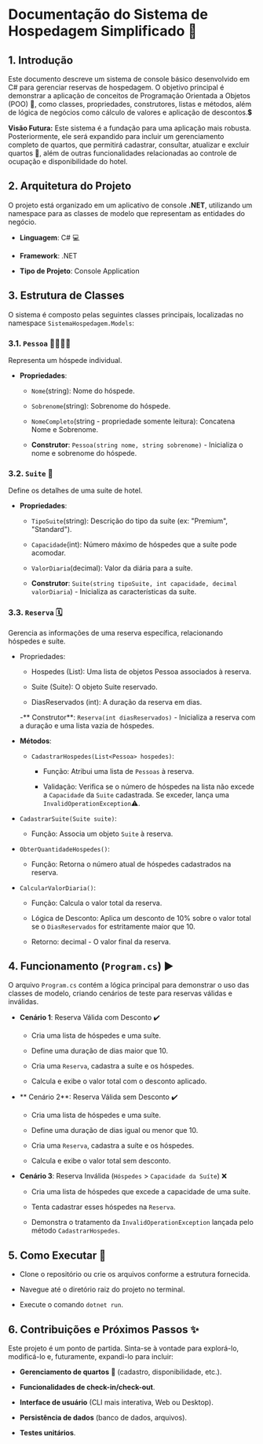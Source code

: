 # Documentação do Sistema de Hospedagem Simplificado 🏨
## 1. Introdução
Este documento descreve um sistema de console básico desenvolvido em C# para gerenciar reservas de hospedagem. O objetivo principal é demonstrar a aplicação de conceitos de Programação Orientada a Objetos (POO) 🧠, como classes, propriedades, construtores, listas e métodos, além de lógica de negócios como cálculo de valores e aplicação de descontos.💲

**Visão Futura:** Este sistema é a fundação para uma aplicação mais robusta. Posteriormente, ele será expandido para incluir um gerenciamento completo de quartos, que permitirá cadastrar, consultar, atualizar e excluir quartos 🛌, além de outras funcionalidades relacionadas ao controle de ocupação e disponibilidade do hotel.

## 2. Arquitetura do Projeto
O projeto está organizado em um aplicativo de console **.NET**, utilizando um namespace para as classes de modelo que representam as entidades do negócio.

- **Linguagem**: C# 💻

- **Framework**: .NET

- **Tipo de Projeto**: Console Application

## 3. Estrutura de Classes
O sistema é composto pelas seguintes classes principais, localizadas no namespace ``SistemaHospedagem.Models``:

### 3.1. ``Pessoa`` 👨‍👩‍👧‍👦
Representa um hóspede individual.

- **Propriedades**:

  - ``Nome``(string): Nome do hóspede.

  - ``Sobrenome``(string): Sobrenome do hóspede.

  - ``NomeCompleto``(string - propriedade somente leitura): Concatena Nome e Sobrenome.

  - **Construtor**: ``Pessoa(string nome, string sobrenome)`` - Inicializa o nome e sobrenome do hóspede.

### 3.2. ``Suite`` 🏨
Define os detalhes de uma suíte de hotel.

- **Propriedades**:

    - ``TipoSuite``(string): Descrição do tipo da suíte (ex: "Premium", "Standard").

    - ``Capacidade``(int): Número máximo de hóspedes que a suíte pode acomodar.

    - ``ValorDiaria``(decimal): Valor da diária para a suíte.

  - **Construtor**: ``Suite(string tipoSuite, int capacidade, decimal valorDiaria``) - Inicializa as características da suíte.

### 3.3. ``Reserva`` 🗓️
Gerencia as informações de uma reserva específica, relacionando hóspedes e suíte.

  - Propriedades:

    - Hospedes (List<Pessoa>): Uma lista de objetos Pessoa associados à reserva.

    - Suite (Suite): O objeto Suite reservado.

    - DiasReservados (int): A duração da reserva em dias.

    -** Construtor**: ``Reserva(int diasReservados)`` - Inicializa a reserva com a duração e uma lista vazia de hóspedes.

  - **Métodos**:

    - ``CadastrarHospedes(List<Pessoa> hospedes)``:

      - Função: Atribui uma lista de ``Pessoas`` à reserva.

      - Validação: Verifica se o número de hóspedes na lista não excede a ``Capacidade`` da ``Suite`` cadastrada. Se exceder, lança uma ``InvalidOperationException``⚠️.

  - ``CadastrarSuite(Suite suite)``:

      - Função: Associa um objeto ``Suite`` à reserva.

  - ``ObterQuantidadeHospedes()``:

    - Função: Retorna o número atual de hóspedes cadastrados na reserva.

  - ``CalcularValorDiaria()``:

    - Função: Calcula o valor total da reserva.

    - Lógica de Desconto: Aplica um desconto de 10% sobre o valor total se o ``DiasReservados`` for estritamente maior que 10.

    - Retorno: decimal - O valor final da reserva.

## 4. Funcionamento (``Program.cs``) ▶️
O arquivo ``Program.cs`` contém a lógica principal para demonstrar o uso das classes de modelo, criando cenários de teste para reservas válidas e inválidas.

- **Cenário 1**: Reserva Válida com Desconto ✔️

    - Cria uma lista de hóspedes e uma suíte.

    - Define uma duração de dias maior que 10.

    - Cria uma ``Reserva``, cadastra a suíte e os hóspedes.

    - Calcula e exibe o valor total com o desconto aplicado.

- ** Cenário 2**: Reserva Válida sem Desconto ✔️

    - Cria uma lista de hóspedes e uma suíte.

    - Define uma duração de dias igual ou menor que 10.

    - Cria uma ``Reserva``, cadastra a suíte e os hóspedes.

    - Calcula e exibe o valor total sem desconto.

- **Cenário 3**: Reserva Inválida (``Hóspedes`` > ``Capacidade da Suíte``) ❌

    - Cria uma lista de hóspedes que excede a capacidade de uma suíte.

    - Tenta cadastrar esses hóspedes na ``Reserva``.

    - Demonstra o tratamento da ``InvalidOperationException`` lançada pelo método ``CadastrarHospedes``.

## 5. Como Executar 🚀
- Clone o repositório ou crie os arquivos conforme a estrutura fornecida.

- Navegue até o diretório raiz do projeto no terminal.

- Execute o comando ``dotnet run``.

## 6. Contribuições e Próximos Passos ✨
Este projeto é um ponto de partida. Sinta-se à vontade para explorá-lo, modificá-lo e, futuramente, expandi-lo para incluir:

- **Gerenciamento de quartos** 🔑 (cadastro, disponibilidade, etc.).

- **Funcionalidades de check-in/check-out**.

- **Interface de usuário** (CLI mais interativa, Web ou Desktop).

- **Persistência de dados** (banco de dados, arquivos).

- **Testes unitários**.
